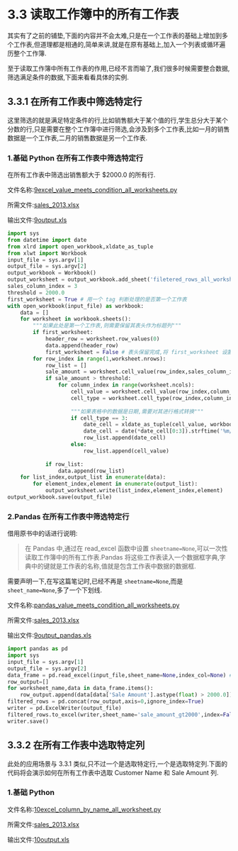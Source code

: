 # 3.3 读取工作簿中的所有工作表

其实有了之前的铺垫,下面的内容并不会太难,只是在一个工作表的基础上增加到多个工作表,但道理都是相通的,简单来讲,就是在原有基础上,加入一个列表或循环遍历整个工作簿.

至于读取工作簿中所有工作表的作用,已经不言而喻了,我们很多时候需要整合数据,筛选满足条件的数据,下面来看看具体的实例.

## 3.3.1 在所有工作表中筛选特定行

这里筛选的就是满足特定条件的行,比如销售额大于某个值的行,学生总分大于某个分数的行,只是需要在整个工作簿中进行筛选,会涉及到多个工作表,比如一月的销售数据是一个工作表,二月的销售数据是另一个工作表.

###  1.基础 Python 在所有工作表中筛选特定行

在所有工作表中筛选出销售额大于 $2000.0 的所有行.

文件名称:[9excel_value_meets_condition_all_worksheets.py](https://github.com/wyqdgggfk/Python-Data-Analyze/blob/master/第%203%20章所需资料/9excel_value_meets_condition_all_worksheets.py)

所需文件:[sales_2013.xlsx](https://github.com/wyqdgggfk/Python-Data-Analyze/blob/master/第%203%20章所需资料/sales_2013.xlsx)

输出文件:[9output.xls](https://github.com/wyqdgggfk/Python-Data-Analyze/blob/master/第%203%20章所需资料/9output.xls)

```python
import sys
from datetime import date
from xlrd import open_workbook,xldate_as_tuple
from xlwt import Workbook
input_file = sys.argv[1]
output_file = sys.argv[2]	
output_workbook = Workbook()
output_worksheet = output_workbook.add_sheet('filetered_rows_all_worksheets')
sales_column_index = 3
threshold = 2000.0
first_worksheet = True # 用一个 tag 判断处理的是否第一个工作表
with open_workbook(input_file) as workbook:
	data = []
	for worksheet in workbook.sheets():
		"""如果此处是第一个工作表,则需要保留其表头作为标题列"""
		if first_worksheet:
			header_row = worksheet.row_values(0)
			data.append(header_row)
			first_worksheet = False # 表头保留完成,将 first_worksheet 设置为 False
		for row_index in range(1,worksheet.nrows):
			row_list = []
			sale_amount = worksheet.cell_value(row_index,sales_column_index)
			if sale_amount > threshold:
				for column_index in range(worksheet.ncols):
					cell_value = worksheet.cell_value(row_index,column_index)
					cell_type = worksheet.cell_type(row_index,column_index)
					
					"""如果表格中的数据是日期,需要对其进行格式转换"""
					if cell_type == 3:
						date_cell = xldate_as_tuple(cell_value, workbook.datemode)
						date_cell = date(*date_cell[0:3]).strftime('%m/%d/%Y')
						row_list.append(date_cell)
					else:
						row_list.append(cell_value)
			
			if row_list:
				data.append(row_list)
	for list_index,output_list in enumerate(data):
		for element_index,element in enumerate(output_list):
			output_worksheet.write(list_index,element_index,element)
output_workbook.save(output_file)
```

### 2.Pandas 在所有工作表中筛选特定行

借用原书中的话进行说明:

> 在 Pandas 中,通过在 read_excel 函数中设置 `sheetname=None`,可以一次性读取工作簿中的所有工作表.Pandas 将这些工作表读入一个数据框字典,字典中的键就是工作表的名称,值就是包含工作表中数据的数据框.

需要声明一下,在写这篇笔记时,已经不再是 `sheetname=None`,而是`sheet_name=None`,多了一个下划线.

文件名称:[pandas_value_meets_condition_all_worksheets.py](https://github.com/wyqdgggfk/Python-Data-Analyze/blob/master/第%203%20章所需资料/pandas_value_meets_condition_all_worksheets.py)

所需文件:[sales_2013.xlsx](https://github.com/wyqdgggfk/Python-Data-Analyze/blob/master/第%203%20章所需资料/sales_2013.xlsx)

输出文件:[9output_pandas.xls](https://github.com/wyqdgggfk/Python-Data-Analyze/blob/master/第%203%20章所需资料/9output_pandas.xls)

```python
import pandas as pd
import sys
input_file = sys.argv[1]
output_file = sys.argv[2]
data_frame = pd.read_excel(input_file,sheet_name=None,index_col=None) # 原书中是 sheetname,无法运行的,要加下划线
row_output=[]
for worksheet_name,data in data_frame.items():
	row_output.append(data[data['Sale Amount'].astype(float) > 2000.0])
filtered_rows = pd.concat(row_output,axis=0,ignore_index=True)
writer = pd.ExcelWriter(output_file)
filtered_rows.to_excel(writer,sheet_name='sale_amount_gt2000',index=False)
writer.save()
```

## 3.3.2 在所有工作表中选取特定列

此处的应用场景与 3.3.1 类似,只不过一个是选取特定行,一个是选取特定列.下面的代码将会演示如何在所有工作表中选取 Customer Name 和 Sale Amount 列.

### 1.基础 Python

文件名称:[10excel_column_by_name_all_worksheet.py](https://github.com/wyqdgggfk/Python-Data-Analyze/blob/master/第%203%20章所需资料/10excel_column_by_name_all_worksheet.py)

所需文件:[sales_2013.xlsx](https://github.com/wyqdgggfk/Python-Data-Analyze/blob/master/第%203%20章所需资料/sales_2013.xlsx)

输出文件:[10output.xls](https://github.com/wyqdgggfk/Python-Data-Analyze/blob/master/第%203%20章所需资料/10output.xls)







































































